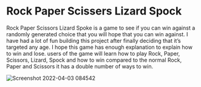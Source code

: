# Rock Paper Scissers Lizard Spock
Rock Paper Scissors Lizard Spoke is a game to see if you can win against a randomly generated choice that you will hope that you can win against.
I have had a lot of fun building this project after finally deciding that it’s targeted any age. I hope this game has enough explanation to explain how to win and lose. 
users of the game will learn how to play Rock, Paper, Scissors, Lizard, Spock and how to win compared to the normal Rock, Paper and Scissors it has a double number of ways to win.


![Screenshot 2022-04-03 084542](https://user-images.githubusercontent.com/95313496/161417147-9f4c2b76-501e-420e-93c7-5508f96613fd.jpg)

